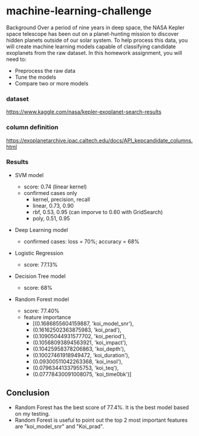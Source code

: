 # machine-learning-challenge
Background
Over a period of nine years in deep space, the NASA Kepler space telescope has been out on a planet-hunting mission to discover hidden planets outside of our solar system.
To help process this data, you will create machine learning models capable of classifying candidate exoplanets from the raw dataset.
In this homework assignment, you will need to:

- Preprocess the raw data
- Tune the models
- Compare two or more models

### dataset
https://www.kaggle.com/nasa/kepler-exoplanet-search-results

### column definition
https://exoplanetarchive.ipac.caltech.edu/docs/API_kepcandidate_columns.html

### Results
* SVM model
  - score: 0.74 (linear kernel)
  - confirmed cases only
    * kernel, precision, recall
    * linear, 0.73, 0.90
    * rbf, 0.53, 0.95  (can imporve to 0.60 with GridSearch)
    * poly, 0.51, 0.95



* Deep Learning model
  * confirmed cases: loss = 70%; accuracy = 68%

* Logistic Regression 
  * score: 77.13%

* Decision Tree model
  * score: 68%

* Random Forest model
  * score: 77.40%
  - feature importance
    * [(0.1686855604159887, 'koi_model_snr'),
    * (0.16162502363875983, 'koi_prad'),
    * (0.10905044931577702, 'koi_period'),
    * (0.10568093894563921, 'koi_impact'),
    * (0.10425958378206863, 'koi_depth'),
    * (0.10027461918949472, 'koi_duration'),
    * (0.09300511042263368, 'koi_insol'),
    * (0.07963441337955753, 'koi_teq'),
    * (0.07778430091008075, 'koi_time0bk')]


## Conclusion
* Random Forest has the best score of 77.4%.  It is the best model based on my testing.
* Random Forest is useful to point out the top 2 most important features are "koi_model_snr" and "Koi_prad".